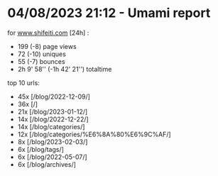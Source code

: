# 04/08/2023 21:12 - Umami report
for www.shifeiti.com [24h] :

 - 199 (-8) page views
 - 72 (-10) uniques
 - 55 (-7) bounces
 - 2h 9' 58'' (-1h 42' 21'') totaltime


top 10 urls:
 - 45x [/blog/2022-12-09/]
 - 36x [/]
 - 21x [/blog/2023-01-12/]
 - 14x [/blog/2022-12-22/]
 - 14x [/blog/categories/]
 - 12x [/blog/categories/%E6%8A%80%E6%9C%AF/]
 - 8x [/blog/2023-02-03/]
 - 6x [/blog/tags/]
 - 6x [/blog/2022-05-07/]
 - 6x [/blog/archives/]


